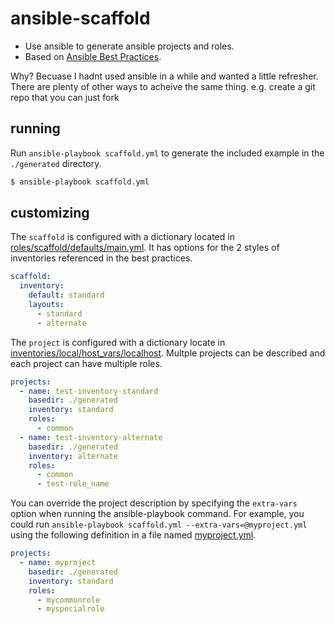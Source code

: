 # ansible-scaffold

* Use ansible to generate ansible projects and roles.
* Based on [Ansible Best Practices](https://docs.ansible.com/ansible/latest/user_guide/playbooks_best_practices.html).

Why? Becuase I hadnt used ansible in a while and wanted a little refresher.
There are plenty of other ways to acheive the same thing.
e.g. create a git repo that you can just fork


## running


Run `ansible-playbook scaffold.yml` to generate the included example in the `./generated` directory.

```sh
$ ansible-playbook scaffold.yml
```


## customizing


The `scaffold` is configured with a dictionary located in [roles/scaffold/defaults/main.yml](./roles/scaffold/defaults/main.yml). It has options for the 2 styles of inventories referenced in the best practices.

```yaml
scaffold:
  inventory:
    default: standard
    layouts:
      - standard
      - alternate
```

The `project` is configured with a dictionary locate in [inventories/local/host_vars/localhost](./inventories/local/host_vars/localhost). Multple projects can be described and each project can have multiple roles.

```yaml
projects:
  - name: test-inventory-standard
    basedir: ./generated
    inventory: standard
    roles:
      - common
  - name: test-inventory-alternate
    basedir: ./generated
    inventory: alternate
    roles:
      - common
      - test-role_name
```

You can override the project description by specifying the `extra-vars` option when running the ansible-playbook command. For example, you could run `ansible-playbook scaffold.yml --extra-vars=@myproject.yml` using the following definition in a file named [myproject.yml](./myproject.yml).

```yaml
projects:
  - name: myproject
    basedir: ./generated
    inventory: standard
    roles:
      - mycommonrole
      - myspecialrole
```

